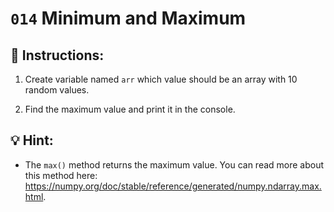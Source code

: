 # `014` Minimum and Maximum

## 📝 Instructions:

1. Create variable named `arr` which value should be an array with 10 random values.

2. Find the maximum value and print it in the console.

## 💡 Hint:

+ The `max()` method returns the maximum value. You can read more about this method here: https://numpy.org/doc/stable/reference/generated/numpy.ndarray.max.html.